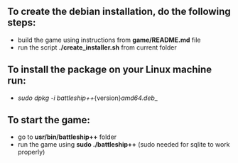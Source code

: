 ## To create the debian installation, do the following steps:
* build the game using instructions from **game/README.md** file
* run the script **./create_installer.sh** from current folder

## To install the package on your Linux machine run:
* _sudo dpkg -i battleship++_{version}_amd64.deb__

## To start the game:
* go to __usr/bin/battleship++__ folder
* run the game using __sudo ./battleship++__ (sudo needed for sqlite to work properly)


